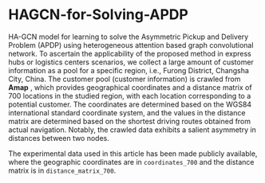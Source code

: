 # HAGCN-for-Solving-APDP
HA-GCN model for learning to solve the Asymmetric Pickup and Delivery Problem (APDP) using heterogeneous attention based graph convolutional network. To ascertain the applicability of the proposed method in express hubs or logistics centers scenarios, we collect a large amount of customer information as a pool for a specific region, i.e., Furong District, Changsha City, China. The customer pool (customer information) is crawled from **Amap** , which provides geographical coordinates and a distance matrix of 700 locations in the studied region, with each location corresponding to a potential customer. The coordinates are determined based on the WGS84 international standard coordinate system, and the values in the distance matrix are determined based on the shortest driving routes obtained from actual navigation. Notably, the crawled data exhibits a salient asymmetry in distances between two nodes. 

The experimental data used in this article has been made publicly available, where the geographic coordinates are in `coordinates_700` and the distance matrix is in `distance_matrix_700`.
